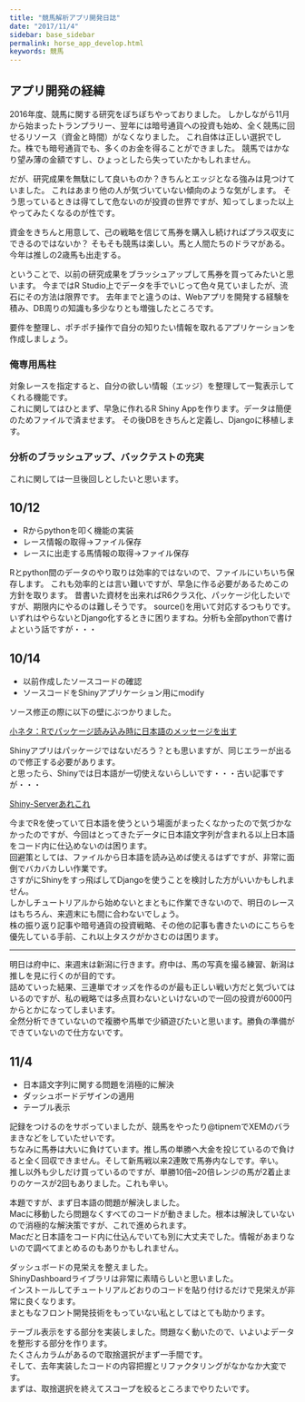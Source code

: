 ```yaml
---
title: "競馬解析アプリ開発日誌"
date: "2017/11/4"
sidebar: base_sidebar
permalink: horse_app_develop.html
keywords: 競馬
---
```


## アプリ開発の経緯
2016年度、競馬に関する研究をぼちぼちやっておりました。
しかしながら11月から始まったトランプラリー、翌年には暗号通貨への投資も始め、全く競馬に回せるリソース（資金と時間）がなくなりました。
これ自体は正しい選択でした。株でも暗号通貨でも、多くのお金を得ることができました。
競馬ではかなり望み薄の金額ですし、ひょっとしたら失っていたかもしれません。

だが、研究成果を無駄にして良いものか？きちんとエッジとなる強みは見つけていました。
これはあまり他の人が気づいていない傾向のような気がします。
そう思っているときは得てして危ないのが投資の世界ですが、知ってしまった以上やってみたくなるのが性です。

資金をきちんと用意して、己の戦略を信じて馬券を購入し続ければプラス収支にできるのではないか？
そもそも競馬は楽しい。馬と人間たちのドラマがある。今年は推しの2歳馬も出走する。

ということで、以前の研究成果をブラッシュアップして馬券を買ってみたいと思います。
今まではR Studio上でデータを手でいじって色々見ていましたが、流石にその方法は限界です。
去年までと違うのは、Webアプリを開発する経験を積み、DB周りの知識も多少なりとも増強したところです。

要件を整理し、ポチポチ操作で自分の知りたい情報を取れるアプリケーションを作成しましょう。

### 俺専用馬柱

対象レースを指定すると、自分の欲しい情報（エッジ）を整理して一覧表示してくれる機能です。  
これに関してはひとまず、早急に作れるR Shiny Appを作ります。データは簡便のためファイルで済ませます。
その後DBをきちんと定義し、Djangoに移植します。

### 分析のブラッシュアップ、バックテストの充実
これに関しては一旦後回しとしたいと思います。

## 10/12

- Rからpythonを叩く機能の実装
- レース情報の取得→ファイル保存
- レースに出走する馬情報の取得→ファイル保存

Rとpython間のデータのやり取りは効率的ではないので、ファイルにいちいち保存します。
これも効率的とは言い難いですが、早急に作る必要があるためこの方針を取ります。
昔書いた資材を出来ればR6クラス化、パッケージ化したいですが、期限内にやるのは難しそうです。
source()を用いて対応するつもりです。
いずれはやらないとDjango化するときに困りますね。分析も全部pythonで書けよという話ですが・・・  

## 10/14

- 以前作成したソースコードの確認
- ソースコードをShinyアプリケーション用にmodify

ソース修正の際に以下の壁にぶつかりました。  

[小ネタ：Rでパッケージ読み込み時に日本語のメッセージを出す](http://notchained.hatenablog.com/entry/2015/12/11/000809)  

Shinyアプリはパッケージではないだろう？とも思いますが、同じエラーが出るので修正する必要があります。  
と思ったら、Shinyでは日本語が一切使えないらしいです・・・古い記事ですが・・・    

[Shiny-Serverあれこれ](https://www.slideshare.net/wdkz/shiny-16178934)

今までRを使っていて日本語を使うという場面がまったくなかったので気づかなかったのですが、今回はとってきたデータに日本語文字列が含まれる以上日本語をコード内に仕込めないのは困ります。  
回避策としては、ファイルから日本語を読み込めば使えるはずですが、非常に面倒でバカバカしい作業です。  
さすがにShinyをすっ飛ばしてDjangoを使うことを検討した方がいいかもしれません。  
しかしチュートリアルから始めないとまともに作業できないので、明日のレースはもちろん、来週末にも間に合わないでしょう。  
株の振り返り記事や暗号通貨の投資戦略、その他の記事も書きたいのにこちらを優先している手前、これ以上タスクがかさむのは困ります。  

---

明日は府中に、来週末は新潟に行きます。府中は、馬の写真を撮る練習、新潟は推しを見に行くのが目的です。    
詰めていった結果、三連単でオッズを作るのが最も正しい戦い方だと気づいてはいるのですが、私の戦略では多点買わないといけないので一回の投資が6000円からとかになってしまいます。  
全然分析できていないので複勝や馬単で少額遊びたいと思います。勝負の準備ができていないので仕方ないです。

## 11/4

- 日本語文字列に関する問題を消極的に解決
- ダッシュボードデザインの適用
- テーブル表示

記録をつけるのをサボっていましたが、競馬をやったり@tipnemでXEMのバラまきなどをしていたせいです。  
ちなみに馬券は大いに負けています。推し馬の単勝へ大金を投じているので負けると全く回収できません。そして新馬戦以来2連敗で馬券内なしです。辛い。  
推し以外も少しだけ買っているのですが、単勝10倍~20倍レンジの馬が2着止まりのケースが2回もありました。これも辛い。  

本題ですが、まず日本語の問題が解決しました。  
Macに移動したら問題なくすべてのコードが動きました。根本は解決していないので消極的な解決策ですが、これで進められます。  
Macだと日本語をコード内に仕込んでいても別に大丈夫でした。情報があまりないので調べてまとめるのもありかもしれません。  

ダッシュボードの見栄えを整えました。  
ShinyDashboardライブラリは非常に素晴らしいと思いました。  
インストールしてチュートリアルどおりのコードを貼り付けるだけで見栄えが非常に良くなります。  
まともなフロント開発技術をもっていない私としてはとても助かります。  

テーブル表示をする部分を実装しました。問題なく動いたので、いよいよデータを整形する部分を作ります。  
たくさんカラムがあるので取捨選択がまず一手間です。  
そして、去年実装したコードの内容把握とリファクタリングがなかなか大変です。  
まずは、取捨選択を終えてスコープを絞るところまでやりたいです。  
